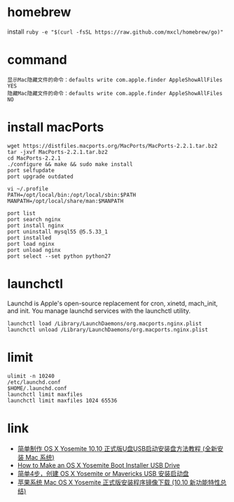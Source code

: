 # homebrew
install `ruby -e "$(curl -fsSL https://raw.github.com/mxcl/homebrew/go)"`

# command
```shell
显示Mac隐藏文件的命令：defaults write com.apple.finder AppleShowAllFiles YES
隐藏Mac隐藏文件的命令：defaults write com.apple.finder AppleShowAllFiles NO
```

# install macPorts
```shell
wget https://distfiles.macports.org/MacPorts/MacPorts-2.2.1.tar.bz2
tar -jxvf MacPorts-2.2.1.tar.bz2
cd MacPorts-2.2.1
./configure && make && sudo make install
port selfupdate
port upgrade outdated

vi ~/.profile
PATH=/opt/local/bin:/opt/local/sbin:$PATH
MANPATH=/opt/local/share/man:$MANPATH

port list
port search nginx
port install nginx
port uninstall mysql55 @5.5.33_1
port installed
port load nginx
port unload nginx
port select --set python python27
```

# launchctl
Launchd is Apple's open-source replacement for cron, xinetd, mach_init, and init. You manage launchd services with the launchctl utility.
```shell
launchctl load /Library/LaunchDaemons/org.macports.nginx.plist
launchctl unload /Library/LaunchDaemons/org.macports.nginx.plist
```

# limit
```shell
ulimit -n 10240
/etc/launchd.conf
$HOME/.launchd.conf
launchctl limit maxfiles
launchctl limit maxfiles 1024 65536
```

# link
- [简单制作 OS X Yosemite 10.10 正式版U盘USB启动安装盘方法教程 (全新安装 Mac 系统)](http://www.iplaysoft.com/osx-yosemite-usb-install-drive.html)
- [How to Make an OS X Yosemite Boot Installer USB Drive](http://osxdaily.com/2014/10/16/make-os-x-yosemite-boot-install-drive/)
- [简单4步，创建 OS X Yosemite or Mavericks USB 安装启动盘](http://ksmx.me/create-an-os-x-mavericks-usb-installer/)
- [苹果系统 Mac OS X Yosemite 正式版安装程序镜像下载 (10.10 新功能特性总结)](http://www.iplaysoft.com/osx-yosemite.html)
